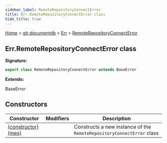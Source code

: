 ```yaml
---
sidebar_label: RemoteRepositoryConnectError
title: Err.RemoteRepositoryConnectError class
hide_title: true
---
```


[Home](./index.md) &gt; [git-documentdb](./git-documentdb.md) &gt; [Err](./git-documentdb.err.md) &gt; [RemoteRepositoryConnectError](./git-documentdb.err.remoterepositoryconnecterror.md)

## Err.RemoteRepositoryConnectError class


<b>Signature:</b>

```typescript
export class RemoteRepositoryConnectError extends BaseError 
```
<b>Extends:</b>

BaseError

## Constructors

|  Constructor | Modifiers | Description |
|  --- | --- | --- |
|  [(constructor)(mes)](./git-documentdb.err.remoterepositoryconnecterror._constructor_.md) |  | Constructs a new instance of the <code>RemoteRepositoryConnectError</code> class |


